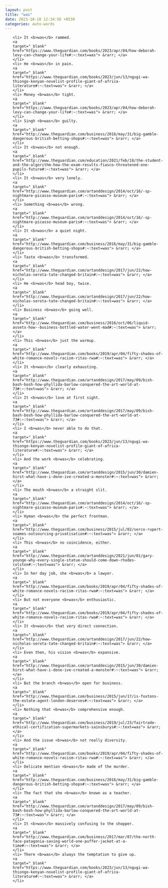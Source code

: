 ```yaml
---
layout: post
title: "was"
date: 2023-10-10 12:34:56 +0530
categories: auto-words
---
```

<ol>

    <li> It <b>was</b> rammed.
    <a 
    target="_blank" 
    href="https://www.theguardian.com/books/2023/apr/04/how-deborah-levy-can-change-your-life#:~:text=was"> &rarr; </a>
    </li>
    <li> He <b>was</b> in pain.
    <a 
    target="_blank" 
    href="https://www.theguardian.com/books/2023/jun/13/ngugi-wa-thiongo-kenyan-novelist-profile-giant-of-africa-literature#:~:text=was"> &rarr; </a>
    </li>
    <li> Money <b>was</b> tight.
    <a 
    target="_blank" 
    href="https://www.theguardian.com/books/2023/apr/04/how-deborah-levy-can-change-your-life#:~:text=was"> &rarr; </a>
    </li>
    <li> Singh <b>was</b> guilty.
    <a 
    target="_blank" 
    href="http://www.theguardian.com/business/2016/may/31/big-gamble-dangerous-british-betting-shops#:~:text=was"> &rarr; </a>
    </li>
    <li> It <b>was</b> not enough.
    <a 
    target="_blank" 
    href="http://www.theguardian.com/education/2021/feb/18/the-student-and-the-algorithm-how-the-exam-results-fiasco-threatened-one-pupils-future#:~:text=was"> &rarr; </a>
    </li>
    <li> It <b>was</b> very lonely.
    <a 
    target="_blank" 
    href="http://www.theguardian.com/artanddesign/2014/oct/16/-sp-nightmare-picasso-museum-paris#:~:text=was"> &rarr; </a>
    </li>
    <li> Something <b>was</b> wrong.
    <a 
    target="_blank" 
    href="http://www.theguardian.com/artanddesign/2014/oct/16/-sp-nightmare-picasso-museum-paris#:~:text=was"> &rarr; </a>
    </li>
    <li> It <b>was</b> a quiet night.
    <a 
    target="_blank" 
    href="http://www.theguardian.com/business/2016/may/31/big-gamble-dangerous-british-betting-shops#:~:text=was"> &rarr; </a>
    </li>
    <li> Taste <b>was</b> transformed.
    <a 
    target="_blank" 
    href="http://www.theguardian.com/artanddesign/2017/jun/22/how-nicholas-serota-tate-changed-britain#:~:text=was"> &rarr; </a>
    </li>
    <li> He <b>was</b> head boy, twice.
    <a 
    target="_blank" 
    href="http://www.theguardian.com/artanddesign/2017/jun/22/how-nicholas-serota-tate-changed-britain#:~:text=was"> &rarr; </a>
    </li>
    <li> Business <b>was</b> going well.
    <a 
    target="_blank" 
    href="http://www.theguardian.com/business/2016/oct/06/liquid-assets-how--business-bottled-water-went-mad#:~:text=was"> &rarr; </a>
    </li>
    <li> This <b>was</b> just the warmup.
    <a 
    target="_blank" 
    href="http://www.theguardian.com/books/2019/apr/04/fifty-shades-of-white-romance-novels-racism-ritas-rwa#:~:text=was"> &rarr; </a>
    </li>
    <li> It <b>was</b> clearly exhausting.
    <a 
    target="_blank" 
    href="http://www.theguardian.com/artanddesign/2017/may/09/bish-bash-bosh-how-phyllida-barlow-conquered-the-art-world-at-73#:~:text=was"> &rarr; </a>
    </li>
    <li> It <b>was</b> love at first sight.
    <a 
    target="_blank" 
    href="http://www.theguardian.com/artanddesign/2017/may/09/bish-bash-bosh-how-phyllida-barlow-conquered-the-art-world-at-73#:~:text=was"> &rarr; </a>
    </li>
    <li> I <b>was</b> never able to do that.
    <a 
    target="_blank" 
    href="https://www.theguardian.com/books/2023/jun/13/ngugi-wa-thiongo-kenyan-novelist-profile-giant-of-africa-literature#:~:text=was"> &rarr; </a>
    </li>
    <li> And the work <b>was</b> celebrating.
    <a 
    target="_blank" 
    href="http://www.theguardian.com/artanddesign/2015/jun/30/damien-hirst-what-have-i-done-ive-created-a-monster#:~:text=was"> &rarr; </a>
    </li>
    <li> The mouth <b>was</b> a straight slit.
    <a 
    target="_blank" 
    href="http://www.theguardian.com/artanddesign/2014/oct/16/-sp-nightmare-picasso-museum-paris#:~:text=was"> &rarr; </a>
    </li>
    <li> Hyman <b>was</b> the perfect frontman.
    <a 
    target="_blank" 
    href="http://www.theguardian.com/business/2015/jul/02/serco-rupert-soames-outsourcing-privatisation#:~:text=was"> &rarr; </a>
    </li>
    <li> This <b>was</b> no coincidence, either.
    <a 
    target="_blank" 
    href="http://www.theguardian.com/artanddesign/2021/jun/01/gary-younge-why-every-single-statue-should-come-down-rhodes-colston#:~:text=was"> &rarr; </a>
    </li>
    <li> In her day job, she <b>was</b> a lawyer.
    <a 
    target="_blank" 
    href="http://www.theguardian.com/books/2019/apr/04/fifty-shades-of-white-romance-novels-racism-ritas-rwa#:~:text=was"> &rarr; </a>
    </li>
    <li> But not everyone <b>was</b> enthusiastic.
    <a 
    target="_blank" 
    href="http://www.theguardian.com/books/2019/apr/04/fifty-shades-of-white-romance-novels-racism-ritas-rwa#:~:text=was"> &rarr; </a>
    </li>
    <li> It <b>was</b> that very direct connection.
    <a 
    target="_blank" 
    href="http://www.theguardian.com/artanddesign/2017/jun/22/how-nicholas-serota-tate-changed-britain#:~:text=was"> &rarr; </a>
    </li>
    <li> Even then, his vision <b>was</b> expansive.
    <a 
    target="_blank" 
    href="http://www.theguardian.com/artanddesign/2015/jun/30/damien-hirst-what-have-i-done-ive-created-a-monster#:~:text=was"> &rarr; </a>
    </li>
    <li> But the branch <b>was</b> open for business.
    <a 
    target="_blank" 
    href="http://www.theguardian.com/business/2015/jun/17/is-foxtons-the-estate-agent-london-deserves#:~:text=was"> &rarr; </a>
    </li>
    <li> Nothing that <b>was</b> comprehensive enough.
    <a 
    target="_blank" 
    href="http://www.theguardian.com/business/2019/jul/23/fairtrade-ethical-certification-supermarkets-sainsburys#:~:text=was"> &rarr; </a>
    </li>
    <li> And the issue <b>was</b> not really diversity.
    <a 
    target="_blank" 
    href="http://www.theguardian.com/books/2019/apr/04/fifty-shades-of-white-romance-novels-racism-ritas-rwa#:~:text=was"> &rarr; </a>
    </li>
    <li> Delicate mention <b>was</b> made of the murder.
    <a 
    target="_blank" 
    href="http://www.theguardian.com/business/2016/may/31/big-gamble-dangerous-british-betting-shops#:~:text=was"> &rarr; </a>
    </li>
    <li> The fact that she <b>was</b> known as a teacher.
    <a 
    target="_blank" 
    href="http://www.theguardian.com/artanddesign/2017/may/09/bish-bash-bosh-how-phyllida-barlow-conquered-the-art-world-at-73#:~:text=was"> &rarr; </a>
    </li>
    <li> It <b>was</b> massively confusing to the shopper.
    <a 
    target="_blank" 
    href="http://www.theguardian.com/business/2017/mar/07/the-north-face-patagonia-saving-world-one-puffer-jacket-at-a-time#:~:text=was"> &rarr; </a>
    </li>
    <li> There <b>was</b> always the temptation to give up.
    <a 
    target="_blank" 
    href="https://www.theguardian.com/books/2023/jun/13/ngugi-wa-thiongo-kenyan-novelist-profile-giant-of-africa-literature#:~:text=was"> &rarr; </a>
    </li>